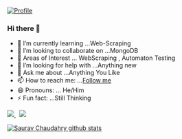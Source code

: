 [![Profile](https://res.cloudinary.com/dygfr5kt4/image/upload/v1596168085/eatsleep_wfxvbo.png)](https://www.facebook.com/sauravchaudharysc)
### Hi there 👋

<!--
**sauravchaudharysc/sauravchaudharysc** is a ✨ _special_ ✨ repository because its `README.md` (this file) appears on your GitHub profile.
Here are some ideas to get you started:-->
  
- 🌱 I’m currently learning ...Web-Scraping
- 👯 I’m looking to collaborate on ...MongoDB
- 🔭 Areas of Interest ... WebScraping , Automaton Testing
- 🤔 I’m looking for help with ...Anything new
- 💬 Ask me about ...Anything You Like
- 📫 How to reach me: ...[Follow me](https://www.instagram.com/sauravchaudharysc/)
- 😄 Pronouns: ... He/Him
- ⚡ Fun fact: ...Still Thinking

<p>
  <a href="https://www.linkedin.com/in/sauravchaudharysc/">
    <img src="https://img.shields.io/badge/Saurav-Chaudhary-blue?style=flat&logo=linkedin">
  </a> &nbsp; 
  <a href="https://medium.com/@sauravchaudharysc">
    <img src="https://img.shields.io/badge/Saurav-Chaudhary-green?style=flat&logo=medium">
  </a>
</p>

[![Saurav Chaudahry github stats](https://github-readme-stats.vercel.app/api?username=sauravchaudharysc)](https:///github.com/sauravchaudharysc/github-readme-stats)
